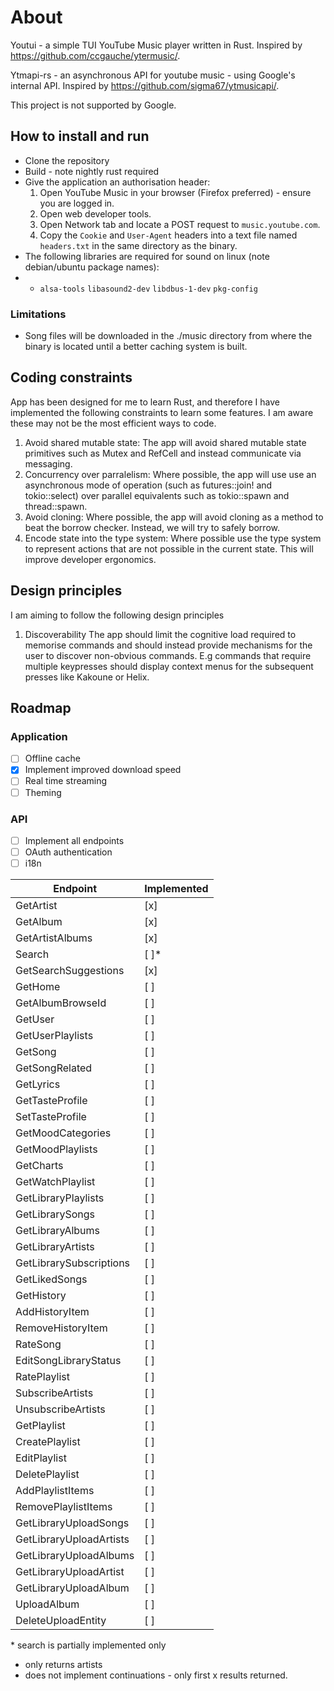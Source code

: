 # About
Youtui - a simple TUI YouTube Music player written in Rust. Inspired by https://github.com/ccgauche/ytermusic/.

Ytmapi-rs - an asynchronous API for youtube music - using Google's internal API. Inspired by https://github.com/sigma67/ytmusicapi/.

This project is not supported by Google.
## How to install and run
- Clone the repository
- Build - note nightly rust required
- Give the application an authorisation header:
  1. Open YouTube Music in your browser (Firefox preferred) - ensure you are logged in.
  1. Open web developer tools.
  1. Open Network tab and locate a POST request to `music.youtube.com`.
  1. Copy the `Cookie` and `User-Agent` headers into a text file named `headers.txt` in the same directory as the binary.
- The following libraries are required for sound on linux (note debian/ubuntu package names):
- - `alsa-tools` `libasound2-dev` `libdbus-1-dev` `pkg-config`
### Limitations
- Song files will be downloaded in the ./music directory from where the binary is located until a better caching system is built.
## Coding constraints
App has been designed for me to learn Rust, and therefore I have implemented the following constraints to learn some features. I am aware these may not be the most efficient ways to code.
1. Avoid shared mutable state: 
The app will avoid shared mutable state primitives such as Mutex and RefCell and instead communicate via messaging.
1. Concurrency over parralelism: 
Where possible, the app will use use an asynchronous mode of operation (such as futures::join! and tokio::select) over parallel equivalents such as tokio::spawn and thread::spawn.
1. Avoid cloning: Where possible, the app will avoid cloning as a method to beat the borrow checker. Instead, we will try to safely borrow.
1. Encode state into the type system: Where possible use the type system to represent actions that are not possible in the current state. This will improve developer ergonomics.
## Design principles
I am aiming to follow the following design principles
1. Discoverability
The app should limit the cognitive load required to memorise commands and should instead provide mechanisms for the user to discover non-obvious commands. E.g commands that require multiple keypresses should display context menus for the subsequent presses like Kakoune or Helix.
## Roadmap
### Application
- [ ] Offline cache
- [x] Implement improved download speed
- [ ] Real time streaming
- [ ] Theming
### API
- [ ] Implement all endpoints
- [ ] OAuth authentication
- [ ] i18n

|Endpoint | Implemented |
|--- | --- |
|GetArtist | [x] |
|GetAlbum | [x] |
|GetArtistAlbums | [x] |
|Search | [ ]\* |
|GetSearchSuggestions|[x]|
|GetHome|[ ]|
|GetAlbumBrowseId|[ ]|
|GetUser|[ ]|
|GetUserPlaylists|[ ]|
|GetSong|[ ]|
|GetSongRelated|[ ]|
|GetLyrics|[ ]|
|GetTasteProfile|[ ]|
|SetTasteProfile|[ ]|
|GetMoodCategories|[ ]|
|GetMoodPlaylists|[ ]|
|GetCharts|[ ]|
|GetWatchPlaylist|[ ]|
|GetLibraryPlaylists|[ ]|
|GetLibrarySongs|[ ]|
|GetLibraryAlbums|[ ]|
|GetLibraryArtists|[ ]|
|GetLibrarySubscriptions|[ ]|
|GetLikedSongs|[ ]|
|GetHistory|[ ]|
|AddHistoryItem|[ ]|
|RemoveHistoryItem|[ ]|
|RateSong|[ ]|
|EditSongLibraryStatus|[ ]|
|RatePlaylist|[ ]|
|SubscribeArtists|[ ]|
|UnsubscribeArtists|[ ]|
|GetPlaylist|[ ]|
|CreatePlaylist|[ ]|
|EditPlaylist|[ ]|
|DeletePlaylist|[ ]|
|AddPlaylistItems|[ ]|
|RemovePlaylistItems|[ ]|
|GetLibraryUploadSongs|[ ]|
|GetLibraryUploadArtists|[ ]|
|GetLibraryUploadAlbums|[ ]|
|GetLibraryUploadArtist|[ ]|
|GetLibraryUploadAlbum|[ ]|
|UploadAlbum|[ ]|
|DeleteUploadEntity|[ ]|
\* search is partially implemented only 
- only returns artists
- does not implement continuations - only first x results returned.
